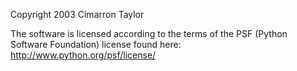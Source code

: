 Copyright 2003 Cimarron Taylor

The software is licensed according to the terms of the PSF (Python Software Foundation) license found here: http://www.python.org/psf/license/